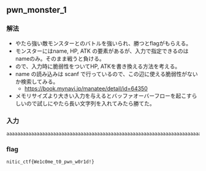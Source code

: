 ## pwn_monster_1
### 解法
- やたら強い敵モンスターとのバトルを強いられ、勝つとflagがもらえる。
- モンスターにはname, HP, ATK の要素があるが、入力で指定できるのはnameのみ。そのまま戦うと負ける。
- ので、入力時に脆弱性をついてHP, ATKを書き換える方法を考える。
- name の読み込みは scanf で行っているので、この辺に使える脆弱性がないか検索してみる。
    - https://book.mynavi.jp/manatee/detail/id=64350
- メモリサイズより大きい入力を与えるとバッファオーバーフローを起こすらしいので試しにやたら長い文字列を入れてみたら勝てた。

### 入力
```
aaaaaaaaaaaaaaaaaaaaaaaaaaaaaaaaaaaaaaaaaaaaaaaaaaaaaaaaaaaaaaaaaaaaaaaaaaaaaaaaaaaaaaaaaaaaaaaaaaaaaaaaaaaaaaaaaaaaaaaaaaa
```

### flag
```
nitic_ctf{We1c0me_t0_pwn_w0r1d!}
```
